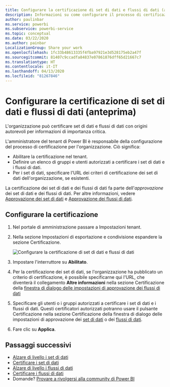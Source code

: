 ```yaml
---
title: Configurare la certificazione di set di dati e flussi di dati (anteprima)
description: Informazioni su come configurare il processo di certificazione di set di dati e flussi di dati nell'organizzazione.
author: paulinbar
ms.service: powerbi
ms.subservice: powerbi-service
ms.topic: conceptual
ms.date: 03/22/2020
ms.author: painbar
LocalizationGroup: Share your work
ms.openlocfilehash: 1fc33b48613335f4fba97921e3d528175eb2a47f
ms.sourcegitcommit: 81407c9ccadfa84837e07861876dff65d21667c7
ms.translationtype: HT
ms.contentlocale: it-IT
ms.lasthandoff: 04/13/2020
ms.locfileid: "81267846"
---
```

# <a name="set-up-dataset-and-dataflow-certification-preview"></a>Configurare la certificazione di set di dati e flussi di dati (anteprima)

L'organizzazione può certificare set di dati e flussi di dati con origini autorevoli per informazioni di importanza critica.

L'amministratore del tenant di Power BI è responsabile della configurazione del processo di certificazione per l'organizzazione. Ciò significa:
* Abilitare la certificazione nel tenant.
* Definire un elenco di gruppi e utenti autorizzati a certificare i set di dati e i flussi di dati.
* Per i set di dati, specificare l'URL dei criteri di certificazione dei set di dati dell'organizzazione, se esistenti.

La certificazione dei set di dati e dei flussi di dati fa parte dell'*approvazione* dei set di dati e dei flussi di dati. Per altre informazioni, vedere [Approvazione dei set di dati](../service-datasets-promote.md) e [Approvazione dei flussi di dati](../transform-model/service-dataflows-promote-certify.md).


## <a name="set-up-certification"></a>Configurare la certificazione

1. Nel portale di amministrazione passare a Impostazioni tenant.
1. Nella sezione Impostazioni di esportazione e condivisione espandere la sezione Certificazione.

   ![Configurare la certificazione di set di dati e flussi di dati](media/service-admin-setup-certification/service-admin-certification-setup-dialog.png)

1. Impostare l'interruttore su **Abilitato**.
1. Per la certificazione dei set di dati, se l'organizzazione ha pubblicato un criterio di certificazione, è possibile specificarne qui l'URL, che diventerà il collegamento **Altre informazioni** nella sezione Certificazione della [finestra di dialogo delle impostazioni di approvazione dei flussi di dati](../service-datasets-promote.md#request-dataset-certification) 
1. Specificare gli utenti o i gruppi autorizzati a certificare i set di dati e i flussi di dati. Questi certificatori autorizzati potranno usare il pulsante Certificazione nella sezione Certificazione della finestra di dialogo delle impostazioni di approvazione dei [set di dati](../service-datasets-promote.md#request-dataset-certification) o dei [flussi di dati](../transform-model/service-dataflows-promote-certify.md#certify-a-dataflow).
1. Fare clic su **Applica**.

## <a name="next-steps"></a>Passaggi successivi
* [Alzare di livello i set di dati](../service-datasets-promote.md)
* [Certificare i set di dati](../service-datasets-certify.md)
* [Alzare di livello i flussi di dati](../transform-model/service-dataflows-promote-certify.md#promote-a-dataflow)
* [Certificare i flussi di dati](../transform-model/service-dataflows-promote-certify.md#certify-a-dataflow)
* Domande? [Provare a rivolgersi alla community di Power BI](https://community.powerbi.com/)
